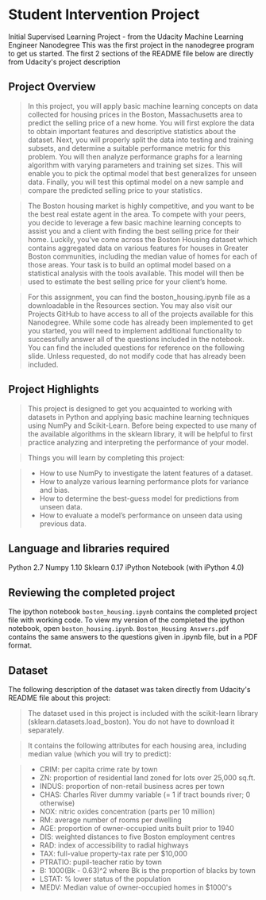 # Student Intervention Project

Initial Supervised Learning Project  - from the Udacity Machine Learning Engineer Nanodegree
This was the first project in the nanodegree program to get us started.  The first 2 sections of the README file below are directly from Udacity's project description

## Project Overview

>In this project, you will apply basic machine learning concepts on data collected for housing prices in the Boston, Massachusetts area to predict the selling price of a new home. You will first explore the data to obtain important features and descriptive statistics about the dataset. Next, you will properly split the data into testing and training subsets, and determine a suitable performance metric for this problem. You will then analyze performance graphs for a learning algorithm with varying parameters and training set sizes. This will enable you to pick the optimal model that best generalizes for unseen data. Finally, you will test this optimal model on a new sample and compare the predicted selling price to your statistics.

>The Boston housing market is highly competitive, and you want to be the best real estate agent in the area. To compete with your peers, you decide to leverage a few basic machine learning concepts to assist you and a client with finding the best selling price for their home. Luckily, you’ve come across the Boston Housing dataset which contains aggregated data on various features for houses in Greater Boston communities, including the median value of homes for each of those areas. Your task is to build an optimal model based on a statistical analysis with the tools available. This model will then be used to estimate the best selling price for your client’s home.

>For this assignment, you can find the boston_housing.ipynb file as a downloadable in the Resources section. You may also visit our Projects GitHub to have access to all of the projects available for this Nanodegree. While some code has already been implemented to get you started, you will need to implement additional functionality to successfully answer all of the questions included in the notebook. You can find the included questions for reference on the following slide. Unless requested, do not modify code that has already been included.

## Project Highlights

>This project is designed to get you acquainted to working with datasets in Python and applying basic machine learning techniques using NumPy and Scikit-Learn. Before being expected to use many of the available algorithms in the sklearn library, it will be helpful to first practice analyzing and interpreting the performance of your model.

>Things you will learn by completing this project:

> - How to use NumPy to investigate the latent features of a dataset.
> - How to analyze various learning performance plots for variance and bias.
> - How to determine the best-guess model for predictions from unseen data.
> - How to evaluate a model’s performance on unseen data using previous data.
 
## Language and libraries required

Python 2.7
Numpy 1.10
Sklearn 0.17
iPython Notebook (with iPython 4.0)

## Reviewing the completed project
The ipython notebook `boston_housing.ipynb` contains the completed project file with working code.  To view my version of the completed the ipython notebook, open `boston_housing.ipynb`.  `Boston_Housing Answers.pdf` contains the same answers to the questions given in .ipynb file, but in a PDF format.

## Dataset

The following description of the dataset was taken directly from Udacity's README file about this project: 
>The dataset used in this project is included with the scikit-learn library (sklearn.datasets.load_boston). You do not have to download it separately.

>It contains the following attributes for each housing area, including median value (which you will try to predict):

>* CRIM: per capita crime rate by town
>* ZN: proportion of residential land zoned for lots over 25,000 sq.ft.
>* INDUS: proportion of non-retail business acres per town
>* CHAS: Charles River dummy variable (= 1 if tract bounds river; 0 otherwise)
>* NOX: nitric oxides concentration (parts per 10 million)
>* RM: average number of rooms per dwelling
>* AGE: proportion of owner-occupied units built prior to 1940
>* DIS: weighted distances to five Boston employment centres
>* RAD: index of accessibility to radial highways
>* TAX: full-value property-tax rate per $10,000
>* PTRATIO: pupil-teacher ratio by town
>* B: 1000(Bk - 0.63)^2 where Bk is the proportion of blacks by town
>* LSTAT: % lower status of the population
>* MEDV: Median value of owner-occupied homes in $1000's
